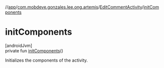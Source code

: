 //[app](../../../index.md)/[com.mobdeve.gonzales.lee.ong.artemis](../index.md)/[EditCommentActivity](index.md)/[initComponents](init-components.md)

# initComponents

[androidJvm]\
private fun [initComponents](init-components.md)()

Initializes the components of the activity.
